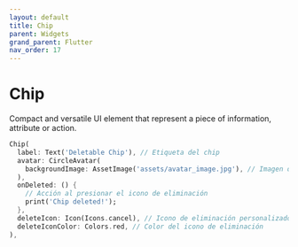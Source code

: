 ```yaml
---
layout: default
title: Chip
parent: Widgets
grand_parent: Flutter
nav_order: 17
---
```


# Chip
Compact and versatile UI element that represent a piece of information, attribute or action.

```dart
Chip(
  label: Text('Deletable Chip'), // Etiqueta del chip
  avatar: CircleAvatar(
    backgroundImage: AssetImage('assets/avatar_image.jpg'), // Imagen de fondo del avatar
  ),
  onDeleted: () {
    // Acción al presionar el icono de eliminación
    print('Chip deleted!');
  },
  deleteIcon: Icon(Icons.cancel), // Icono de eliminación personalizado
  deleteIconColor: Colors.red, // Color del icono de eliminación
),
```
